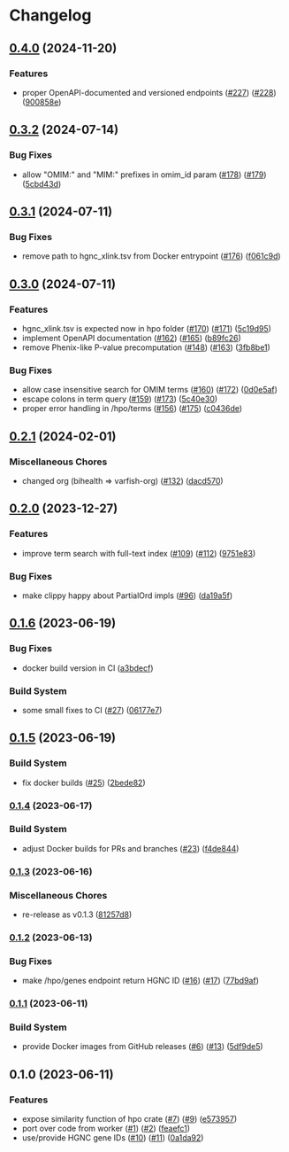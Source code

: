 # Changelog

## [0.4.0](https://github.com/varfish-org/viguno/compare/v0.3.2...v0.4.0) (2024-11-20)


### Features

* proper OpenAPI-documented and versioned endpoints ([#227](https://github.com/varfish-org/viguno/issues/227)) ([#228](https://github.com/varfish-org/viguno/issues/228)) ([900858e](https://github.com/varfish-org/viguno/commit/900858e16ef9b5d3c0a266c9a62425f53f0aac98))

## [0.3.2](https://github.com/varfish-org/viguno/compare/v0.3.1...v0.3.2) (2024-07-14)


### Bug Fixes

* allow "OMIM:" and "MIM:" prefixes in omim_id param ([#178](https://github.com/varfish-org/viguno/issues/178)) ([#179](https://github.com/varfish-org/viguno/issues/179)) ([5cbd43d](https://github.com/varfish-org/viguno/commit/5cbd43d369867e612b0663cb2bd02fa7a40742f0))

## [0.3.1](https://github.com/varfish-org/viguno/compare/v0.3.0...v0.3.1) (2024-07-11)


### Bug Fixes

* remove path to hgnc_xlink.tsv from Docker entrypoint ([#176](https://github.com/varfish-org/viguno/issues/176)) ([f061c9d](https://github.com/varfish-org/viguno/commit/f061c9df36a17c08d0d02d2c9ede169c9836cc84))

## [0.3.0](https://github.com/varfish-org/viguno/compare/v0.2.1...v0.3.0) (2024-07-11)


### Features

* hgnc_xlink.tsv is expected now in hpo folder ([#170](https://github.com/varfish-org/viguno/issues/170)) ([#171](https://github.com/varfish-org/viguno/issues/171)) ([5c19d95](https://github.com/varfish-org/viguno/commit/5c19d95511df5b60af7c6134d5a93b54b07290a8))
* implement OpenAPI documentation ([#162](https://github.com/varfish-org/viguno/issues/162)) ([#165](https://github.com/varfish-org/viguno/issues/165)) ([b89fc26](https://github.com/varfish-org/viguno/commit/b89fc26d0f9c5555730b576aa5bac0a8ed9f2cf0))
* remove Phenix-like P-value precomputation ([#148](https://github.com/varfish-org/viguno/issues/148)) ([#163](https://github.com/varfish-org/viguno/issues/163)) ([3fb8be1](https://github.com/varfish-org/viguno/commit/3fb8be1c01d829768336c959b4b8bab8f3d975ab))


### Bug Fixes

* allow case insensitive search for OMIM terms ([#160](https://github.com/varfish-org/viguno/issues/160)) ([#172](https://github.com/varfish-org/viguno/issues/172)) ([0d0e5af](https://github.com/varfish-org/viguno/commit/0d0e5af1ce2ee553c5f28324d6ae0e96f126ca95))
* escape colons in term query ([#159](https://github.com/varfish-org/viguno/issues/159)) ([#173](https://github.com/varfish-org/viguno/issues/173)) ([5c40e30](https://github.com/varfish-org/viguno/commit/5c40e30ae5a9ac44b6ae1bddd14d5abcd4f61e30))
* proper error handling in /hpo/terms ([#156](https://github.com/varfish-org/viguno/issues/156)) ([#175](https://github.com/varfish-org/viguno/issues/175)) ([c0436de](https://github.com/varfish-org/viguno/commit/c0436de1a85eecd279876a4b6ae3e48442caae22))

## [0.2.1](https://github.com/varfish-org/viguno/compare/v0.2.0...v0.2.1) (2024-02-01)


### Miscellaneous Chores

* changed org (bihealth =&gt; varfish-org) ([#132](https://github.com/varfish-org/viguno/issues/132)) ([dacd570](https://github.com/varfish-org/viguno/commit/dacd57039962bf689fea2128a605d602dc236817))

## [0.2.0](https://github.com/varfish-org/viguno/compare/v0.1.6...v0.2.0) (2023-12-27)


### Features

* improve term search with full-text index ([#109](https://github.com/varfish-org/viguno/issues/109)) ([#112](https://github.com/varfish-org/viguno/issues/112)) ([9751e83](https://github.com/varfish-org/viguno/commit/9751e8329f6407b73e1309fe66367ebc8e539952))


### Bug Fixes

* make clippy happy about PartialOrd impls ([#96](https://github.com/varfish-org/viguno/issues/96)) ([da19a5f](https://github.com/varfish-org/viguno/commit/da19a5f122f51da83f344e3cf9857df3c5ebe5da))

## [0.1.6](https://github.com/varfish-org/viguno/compare/v0.1.5...v0.1.6) (2023-06-19)


### Bug Fixes

* docker build version in CI ([a3bdecf](https://github.com/varfish-org/viguno/commit/a3bdecf9c0d7d37ebd08c08c62b565cd576833b4))


### Build System

* some small fixes to CI ([#27](https://github.com/varfish-org/viguno/issues/27)) ([06177e7](https://github.com/varfish-org/viguno/commit/06177e7dc0fea7029adcd213b9b6a081184e9c3c))

## [0.1.5](https://github.com/varfish-org/viguno/compare/v0.1.4...v0.1.5) (2023-06-19)


### Build System

* fix docker builds ([#25](https://github.com/varfish-org/viguno/issues/25)) ([2bede82](https://github.com/varfish-org/viguno/commit/2bede822986380a3971c0cdf02fa85752565606b))

### [0.1.4](https://www.github.com/varfish-org/viguno/compare/v0.1.3...v0.1.4) (2023-06-17)


### Build System

* adjust Docker builds for PRs and branches ([#23](https://www.github.com/varfish-org/viguno/issues/23)) ([f4de844](https://www.github.com/varfish-org/viguno/commit/f4de844a14865573de303319d43e4e095fb7bdaf))

### [0.1.3](https://www.github.com/varfish-org/viguno/compare/v0.1.2...v0.1.3) (2023-06-16)


### Miscellaneous Chores

* re-release as v0.1.3 ([81257d8](https://www.github.com/varfish-org/viguno/commit/81257d8633686eac1d67d7d100ec12acd3d2636a))

### [0.1.2](https://www.github.com/varfish-org/viguno/compare/v0.1.1...v0.1.2) (2023-06-13)


### Bug Fixes

* make /hpo/genes endpoint return HGNC ID ([#16](https://www.github.com/varfish-org/viguno/issues/16)) ([#17](https://www.github.com/varfish-org/viguno/issues/17)) ([77bd9af](https://www.github.com/varfish-org/viguno/commit/77bd9af0cc498183d6c1172eebc7a3a08fcf3ebb))

### [0.1.1](https://www.github.com/varfish-org/viguno/compare/v0.1.0...v0.1.1) (2023-06-11)


### Build System

* provide Docker images from GitHub releases ([#6](https://www.github.com/varfish-org/viguno/issues/6)) ([#13](https://www.github.com/varfish-org/viguno/issues/13)) ([5df9de5](https://www.github.com/varfish-org/viguno/commit/5df9de59ff3734896279003be7ff0a10fa86ae5a))

## 0.1.0 (2023-06-11)


### Features

* expose similarity function of hpo crate ([#7](https://www.github.com/varfish-org/viguno/issues/7)) ([#9](https://www.github.com/varfish-org/viguno/issues/9)) ([e573957](https://www.github.com/varfish-org/viguno/commit/e57395713cdb8652b4ff945e40ca9a9142349a85))
* port over code from worker ([#1](https://www.github.com/varfish-org/viguno/issues/1)) ([#2](https://www.github.com/varfish-org/viguno/issues/2)) ([feaefc1](https://www.github.com/varfish-org/viguno/commit/feaefc11f0aa9c8732f593c6a85460c5267b7d61))
* use/provide HGNC gene IDs ([#10](https://www.github.com/varfish-org/viguno/issues/10)) ([#11](https://www.github.com/varfish-org/viguno/issues/11)) ([0a1da92](https://www.github.com/varfish-org/viguno/commit/0a1da923d3601d25d36dc000fe39af24eb1960c3))
